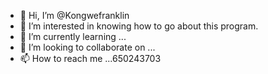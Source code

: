 - 👋 Hi, I’m @Kongwefranklin
- 👀 I’m interested in knowing how to go about this program.
- 🌱 I’m currently learning ...
- 💞️ I’m looking to collaborate on ...
- 📫 How to reach me ...650243703

<!---
Kongwefranklin/Kongwefranklin is a ✨ special ✨ repository because its `README.md` (this file) appears on your GitHub profile.
You can click the Preview link to take a look at your changes.
--->
